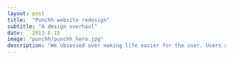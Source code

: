 ```yaml
---
layout: post
title:  "Punchh website redesign"
subtitle: "A design overhaul"
date:   2013-6-15
image: "punchh/punchh_hero.jpg"
description: "We obsessed over making life easier for the user. Users already have so much to handle when they enter in a restaurant. Punchh is built in a way so that the most essential things, punching and redeeming restaurant cards is fast and straight forward."
---
```


